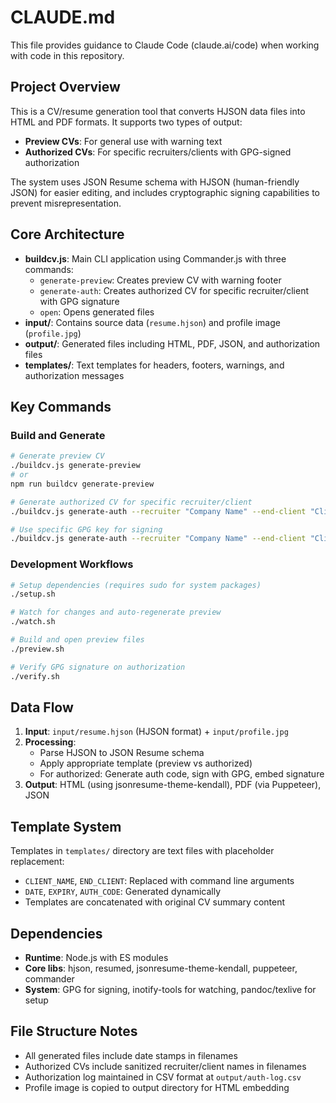 # CLAUDE.md

This file provides guidance to Claude Code (claude.ai/code) when working with code in this repository.

## Project Overview

This is a CV/resume generation tool that converts HJSON data files into HTML and PDF formats. It supports two types of output:
- **Preview CVs**: For general use with warning text
- **Authorized CVs**: For specific recruiters/clients with GPG-signed authorization

The system uses JSON Resume schema with HJSON (human-friendly JSON) for easier editing, and includes cryptographic signing capabilities to prevent misrepresentation.

## Core Architecture

- **buildcv.js**: Main CLI application using Commander.js with three commands:
  - `generate-preview`: Creates preview CV with warning footer
  - `generate-auth`: Creates authorized CV for specific recruiter/client with GPG signature
  - `open`: Opens generated files
- **input/**: Contains source data (`resume.hjson`) and profile image (`profile.jpg`)
- **output/**: Generated files including HTML, PDF, JSON, and authorization files
- **templates/**: Text templates for headers, footers, warnings, and authorization messages

## Key Commands

### Build and Generate
```bash
# Generate preview CV
./buildcv.js generate-preview
# or
npm run buildcv generate-preview

# Generate authorized CV for specific recruiter/client
./buildcv.js generate-auth --recruiter "Company Name" --end-client "Client Name"

# Use specific GPG key for signing
./buildcv.js generate-auth --recruiter "Company Name" --end-client "Client Name" --gpg-key "key@example.com"
```

### Development Workflows
```bash
# Setup dependencies (requires sudo for system packages)
./setup.sh

# Watch for changes and auto-regenerate preview
./watch.sh

# Build and open preview files
./preview.sh

# Verify GPG signature on authorization
./verify.sh
```

## Data Flow

1. **Input**: `input/resume.hjson` (HJSON format) + `input/profile.jpg`
2. **Processing**: 
   - Parse HJSON to JSON Resume schema
   - Apply appropriate template (preview vs authorized)
   - For authorized: Generate auth code, sign with GPG, embed signature
3. **Output**: HTML (using jsonresume-theme-kendall), PDF (via Puppeteer), JSON

## Template System

Templates in `templates/` directory are text files with placeholder replacement:
- `CLIENT_NAME`, `END_CLIENT`: Replaced with command line arguments
- `DATE`, `EXPIRY`, `AUTH_CODE`: Generated dynamically
- Templates are concatenated with original CV summary content

## Dependencies

- **Runtime**: Node.js with ES modules
- **Core libs**: hjson, resumed, jsonresume-theme-kendall, puppeteer, commander
- **System**: GPG for signing, inotify-tools for watching, pandoc/texlive for setup

## File Structure Notes

- All generated files include date stamps in filenames
- Authorized CVs include sanitized recruiter/client names in filenames  
- Authorization log maintained in CSV format at `output/auth-log.csv`
- Profile image is copied to output directory for HTML embedding